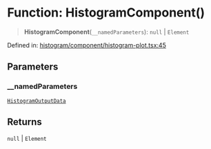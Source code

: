 # Function: HistogramComponent()

> **HistogramComponent**(`__namedParameters`): `null` \| `Element`

Defined in: [histogram/component/histogram-plot.tsx:45](https://github.com/GeoDaCenter/openassistant/blob/a1bcfdf89aac2d64b3bda9cf92b96ead076def28/packages/echarts/src/histogram/component/histogram-plot.tsx#L45)

## Parameters

### \_\_namedParameters

[`HistogramOutputData`](../type-aliases/HistogramOutputData.md)

## Returns

`null` \| `Element`

